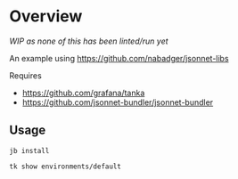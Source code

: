 # Overview

*WIP as none of this has been linted/run yet*

An example using https://github.com/nabadger/jsonnet-libs

Requires 
- https://github.com/grafana/tanka
- https://github.com/jsonnet-bundler/jsonnet-bundler

## Usage

```
jb install
```

```
tk show environments/default
```

